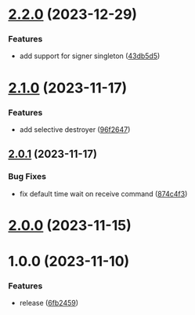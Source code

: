 # [2.2.0](https://github.com/fgiova/mini-sqs-client/compare/2.1.0...2.2.0) (2023-12-29)


### Features

* add support for signer singleton ([43db5d5](https://github.com/fgiova/mini-sqs-client/commit/43db5d5669a7e2f87f9633799740cee1f389d7cd))

# [2.1.0](https://github.com/fgiova/mini-sqs-client/compare/2.0.1...2.1.0) (2023-11-17)


### Features

* add selective destroyer ([96f2647](https://github.com/fgiova/mini-sqs-client/commit/96f264734267646d37df08efb076439539a8f3c9))

## [2.0.1](https://github.com/fgiova/mini-sqs-client/compare/2.0.0...2.0.1) (2023-11-17)


### Bug Fixes

* fix default time wait on receive command ([874c4f3](https://github.com/fgiova/mini-sqs-client/commit/874c4f3d6aea09a190b926081db7ab1e3a67cd73))

# [2.0.0](https://github.com/fgiova/mini-sqs-client/compare/1.0.0...2.0.0) (2023-11-15)

# 1.0.0 (2023-11-10)


### Features

* release ([6fb2459](https://github.com/fgiova/mini-sqs-client/commit/6fb245922df772f4fbc0e1d818190f4f8dc6eabc))
